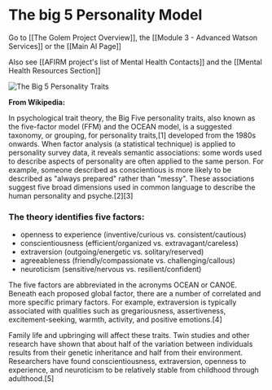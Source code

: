 
# The big 5 Personality Model

Go to [[The Golem Project Overview]], the [[Module 3 - Advanced Watson Services]] or the [[Main AI Page]]

Also see [[AFIRM project's list of Mental Health Contacts]] and the [[Mental Health Resources Section]]

![The Big 5 Personality Traits](https://i.imgur.com/fUrkKUk.png)

**From Wikipedia:**

In psychological trait theory, the Big Five personality traits, also known as the five-factor model (FFM) and the OCEAN model, is a suggested taxonomy, or grouping, for personality traits,[1] developed from the 1980s onwards. When factor analysis (a statistical technique) is applied to personality survey data, it reveals semantic associations: some words used to describe aspects of personality are often applied to the same person. For example, someone described as conscientious is more likely to be described as "always prepared" rather than "messy". These associations suggest five broad dimensions used in common language to describe the human personality and psyche.[2][3]

### The theory identifies five factors:

- openness to experience (inventive/curious vs. consistent/cautious)
- conscientiousness (efficient/organized vs. extravagant/careless)
- extraversion (outgoing/energetic vs. solitary/reserved)
- agreeableness (friendly/compassionate vs. challenging/callous)
- neuroticism (sensitive/nervous vs. resilient/confident)

The five factors are abbreviated in the acronyms OCEAN or CANOE. Beneath each proposed global factor, there are a number of correlated and more specific primary factors. For example, extraversion is typically associated with qualities such as gregariousness, assertiveness, excitement-seeking, warmth, activity, and positive emotions.[4]

Family life and upbringing will affect these traits. Twin studies and other research have shown that about half of the variation between individuals results from their genetic inheritance and half from their environment. Researchers have found conscientiousness, extraversion, openness to experience, and neuroticism to be relatively stable from childhood through adulthood.[5] 